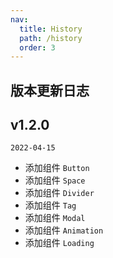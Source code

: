 ```yaml
---
nav:
  title: History
  path: /history
  order: 3
---
```


## 版本更新日志

## v1.2.0

`2022-04-15`

- 添加组件 `Button`
- 添加组件 `Space`
- 添加组件 `Divider`
- 添加组件 `Tag`
- 添加组件 `Modal`
- 添加组件 `Animation`
- 添加组件 `Loading`
